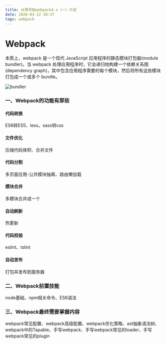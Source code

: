 ```yaml
---
title: 从零开始webpack4.x（一）介绍
date: 2020-03-12 20:37
tags: webpack
---
```


# Webpack
本质上，webpack 是一个现代 JavaScript 应用程序的静态模块打包器(module bundler)。当 webpack 处理应用程序时，它会递归地构建一个依赖关系图(dependency graph)，其中包含应用程序需要的每个模块，然后将所有这些模块打包成一个或多个 bundle。

![bundler](https://img2020.cnblogs.com/i-beta/1153103/202003/1153103-20200312194629159-106552335.png)

### 一、Webpack的功能有那些
#### 代码转换
ES6转ES5、less，sass转css

#### 文件优化
压缩代码体积、合并文件

#### 代码分割
多页面应用-公共模块抽离、路由懒加载

#### 模块合并
多模块合并成一个

#### 自动刷新
热更新

#### 代码校验
eslint、tslint

#### 自动发布
打包并发布到服务器

### 二、Webpack前置技能
node基础、npm相关命令、ES6语法

### 三、Webpack最终需要掌握内容
webpack常见配置、webpack高级配置、webpack优化策略、ast抽象语法树、webpack中的Tapable、手写webpack、手写webpack常见的loader、手写webpack常见的plugin

